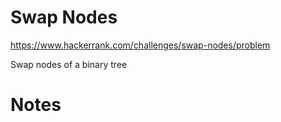 # Swap Nodes

https://www.hackerrank.com/challenges/swap-nodes/problem

Swap nodes of a binary tree

# Notes




